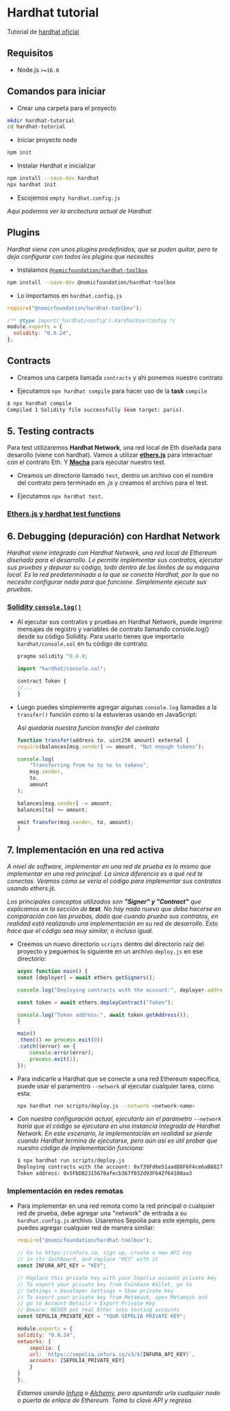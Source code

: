 # Hardhat tutorial 

Tutorial de [hardhat oficial](https://hardhat.org/tutorial)

## Requisitos

- Node.js ```>=16.0 ```

## Comandos para iniciar

- Crear una carpeta para el proyecto

```bash
mkdir hardhat-tutorial
cd hardhat-tutorial
```

- Iniciar proyecto node

```bash
npm init
```

- Instalar Hardhat e inicializar

```bash
npm install --save-dev hardhat
npx hardhat init
```

- Escojemos ```empty hardhat.config.js```

*Aqui podemos ver la arcitectura actual de Hardhat*

## Plugins

*Hardhat viene con unos plugins predefinidos, que se puden quitar, pero te deja configurar con todos los plugins que necesites*

- Instalamos [```@nomicfoundation/hardhat-toolbox```](https://hardhat.org/hardhat-runner/plugins/nomicfoundation-hardhat-toolbox)

```bash
npm install --save-dev @nomicfoundation/hardhat-toolbox
```
- Lo importamos en ```hardhat.config.js```

```javascript
require("@nomicfoundation/hardhat-toolbox");

/** @type import('hardhat/config').HardhatUserConfig */
module.exports = {
  solidity: "0.8.24",
};
```

## Contracts

- Creamos una carpeta llamada ```contracts``` y ahi ponemos nuestro contrato

- Ejecutamos ```npx hardhat compile``` para hacer uso de la **task** ```compile```

```bash
$ npx hardhat compile
Compiled 1 Solidity file successfully (evm target: paris).
```

## 5. Testing contracts

Para test utilizaremos **Hardhat Network**, una red local de Eth diseñada para desarollo (viene con hardhat).
Vamos a utilizar [**ethers.js**](https://docs.ethers.org/v6/) para interactuar con el contrato Eth. Y [**Mocha**](https://mochajs.org/https://mochajs.org/) para ejecutar nuestro test.

- Creamos un directorio llamado ```test```, dentro un archivo con el nombre del contrato pero terminado en *.js* y creamos el archivo para el test.

- Ejecutamos ```npx hardhat test```.

### [Ethers.js y hardhat test functions](/utils/learn-techs/blockchain-techs/ethers-test.md)

## 6. Debugging (depuración) con Hardhat Network

*Hardhat viene integrado con Hardhat Network, una red local de Ethereum diseñada para el desarrollo. Le permite implementar sus contratos, ejecutar sus pruebas y depurar su código, todo dentro de los límites de su máquina local. Es la red predeterminada a la que se conecta Hardhat, por lo que no necesita configurar nada para que funcione. Simplemente ejecute sus pruebas.*

### [Solidity ```console.log()```](https://hardhat.org/hardhat-network/docs/overview#console.log)

- Al ejecutar sus contratos y pruebas en Hardhat Network, puede imprimir mensajes de registro y variables de contrato llamando console.log() desde su código Solidity. Para usarlo tienes que importarlo ```hardhat/console.sol``` en tu código de contrato.

    ```javascript
    pragma solidity ^0.8.0;

    import "hardhat/console.sol";

    contract Token {
    //...
    }
    ```

- Luego puedes simplemente agregar algunas ```console.log``` llamadas a la ```transfer()``` función como si la estuvieras usando en JavaScript:

    *Asi quedaria nuestra funcion transfer del contrato*

    ```javascript
    function transfer(address to, uint256 amount) external {
    require(balances[msg.sender] >= amount, "Not enough tokens");

    console.log(
        "Transferring from %s to %s %s tokens",
        msg.sender,
        to,
        amount
    );

    balances[msg.sender] -= amount;
    balances[to] += amount;

    emit Transfer(msg.sender, to, amount);
    }
    ```

## 7. Implementación en una red activa

*A nivel de software, implementar en una red de prueba es lo mismo que implementar en una red principal. La única diferencia es a qué red te conectas. Veamos cómo se vería el código para implementar sus contratos usando ethers.js.*

*Los principales conceptos utilizados son **"Signer" y "Contract"** que explicamos en la sección de **test**. No hay nada nuevo que deba hacerse en comparación con las pruebas, dado que cuando prueba sus contratos, en realidad está realizando una implementación en su red de desarrollo. Esto hace que el código sea muy similar, o incluso igual.*

- Creemos un nuevo directorio ```scripts``` dentro del directorio raíz del proyecto y peguemos lo siguiente en un archivo ```deploy.js``` en ese directorio:

    ```javascript
    async function main() {
    const [deployer] = await ethers.getSigners();

    console.log("Deploying contracts with the account:", deployer.address);

    const token = await ethers.deployContract("Token");

    console.log("Token address:", await token.getAddress());
    }

    main()
    .then(() => process.exit(0))
    .catch((error) => {
        console.error(error);
        process.exit(1);
    });
    ```

- Para indicarle a Hardhat que se conecte a una red Ethereum específica, puede usar el paramentro ```--network``` al ejecutar cualquier tarea, como esta:

    ```bash
    npx hardhat run scripts/deploy.js --network <network-name>
    ```

- *Con nuestra configuración actual, ejecutarlo sin el parámetro ```--network``` haría que el código se ejecutara en una instancia integrada de Hardhat Network. En este escenario, la implementación en realidad se pierde cuando Hardhat termina de ejecutarse, pero aún así es útil probar que nuestro código de implementación funciona:*

    ```bash
    $ npx hardhat run scripts/deploy.js
    Deploying contracts with the account: 0xf39Fd6e51aad88F6F4ce6aB8827279cffFb92266
    Token address: 0x5FbDB2315678afecb367f032d93F642f64180aa3
    ```

### Implementación en redes remotas

- Para implementar en una red remota como la red principal o cualquier red de prueba, debe agregar una "network" de entrada a su ```hardhat.config.js``` archivo. Usaremos Sepolia para este ejemplo, pero puedes agregar cualquier red de manera similar:


    ```javascript
    require("@nomicfoundation/hardhat-toolbox");

    // Go to https://infura.io, sign up, create a new API key
    // in its dashboard, and replace "KEY" with it
    const INFURA_API_KEY = "KEY";

    // Replace this private key with your Sepolia account private key
    // To export your private key from Coinbase Wallet, go to
    // Settings > Developer Settings > Show private key
    // To export your private key from Metamask, open Metamask and
    // go to Account Details > Export Private Key
    // Beware: NEVER put real Ether into testing accounts
    const SEPOLIA_PRIVATE_KEY = "YOUR SEPOLIA PRIVATE KEY";

    module.exports = {
    solidity: "0.8.24",
    networks: {
        sepolia: {
        url: `https://sepolia.infura.io/v3/${INFURA_API_KEY}`,
        accounts: [SEPOLIA_PRIVATE_KEY]
        }
    }
    };
    ```

    *Estamos usando [Infura](https://www.infura.io/) o [Alchemy](https://www.alchemy.com/), pero apuntando urla cualquier nodo o puerta de enlace de Ethereum. Toma tu clave API y regresa.*












